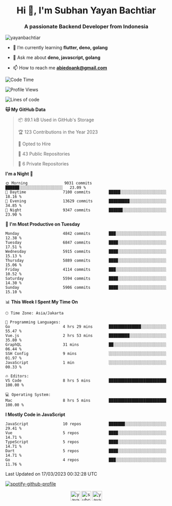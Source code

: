 <h1 align="center">Hi 👋, I'm Subhan Yayan Bachtiar</h1>
<h3 align="center">A passionate Backend Developer from Indonesia</h3>

<p align="left"> <img src="https://komarev.com/ghpvc/?username=yayanbachtiar" alt="yayanbachtiar" /> </p>

- 🌱 I’m currently learning **flutter, deno, golang**

- 💬 Ask me about **deno, javascript, golang**

- 📫 How to reach me **abiedoank@gmail.com**

<!--START_SECTION:waka-->
![Code Time](http://img.shields.io/badge/Code%20Time-5%2C344%20hrs%2015%20mins-blue)

![Profile Views](http://img.shields.io/badge/Profile%20Views-0-blue)

![Lines of code](https://img.shields.io/badge/From%20Hello%20World%20I%27ve%20Written-43.6%20million%20lines%20of%20code-blue)

**🐱 My GitHub Data** 

> 📦 89.1 kB Used in GitHub's Storage 
 > 
> 🏆 123 Contributions in the Year 2023
 > 
> 💼 Opted to Hire
 > 
> 📜 43 Public Repositories 
 > 
> 🔑 6 Private Repositories 
 > 
**I'm a Night 🦉** 

```text
🌞 Morning                9031 commits        ██████░░░░░░░░░░░░░░░░░░░   23.09 % 
🌆 Daytime                7100 commits        █████░░░░░░░░░░░░░░░░░░░░   18.16 % 
🌃 Evening                13629 commits       █████████░░░░░░░░░░░░░░░░   34.85 % 
🌙 Night                  9347 commits        ██████░░░░░░░░░░░░░░░░░░░   23.90 % 
```
📅 **I'm Most Productive on Tuesday** 

```text
Monday                   4842 commits        ███░░░░░░░░░░░░░░░░░░░░░░   12.38 % 
Tuesday                  6847 commits        ████░░░░░░░░░░░░░░░░░░░░░   17.51 % 
Wednesday                5915 commits        ████░░░░░░░░░░░░░░░░░░░░░   15.13 % 
Thursday                 5889 commits        ████░░░░░░░░░░░░░░░░░░░░░   15.06 % 
Friday                   4114 commits        ███░░░░░░░░░░░░░░░░░░░░░░   10.52 % 
Saturday                 5594 commits        ████░░░░░░░░░░░░░░░░░░░░░   14.30 % 
Sunday                   5906 commits        ████░░░░░░░░░░░░░░░░░░░░░   15.10 % 
```


📊 **This Week I Spent My Time On** 

```text
🕑︎ Time Zone: Asia/Jakarta

💬 Programming Languages: 
Go                       4 hrs 29 mins       ██████████████░░░░░░░░░░░   55.47 % 
Vue.js                   2 hrs 53 mins       █████████░░░░░░░░░░░░░░░░   35.80 % 
GraphQL                  31 mins             ██░░░░░░░░░░░░░░░░░░░░░░░   06.44 % 
SSH Config               9 mins              ░░░░░░░░░░░░░░░░░░░░░░░░░   01.97 % 
JavaScript               1 min               ░░░░░░░░░░░░░░░░░░░░░░░░░   00.33 % 

🔥 Editors: 
VS Code                  8 hrs 5 mins        █████████████████████████   100.00 % 

💻 Operating System: 
Mac                      8 hrs 5 mins        █████████████████████████   100.00 % 
```

**I Mostly Code in JavaScript** 

```text
JavaScript               10 repos            ███████░░░░░░░░░░░░░░░░░░   29.41 % 
Vue                      5 repos             ████░░░░░░░░░░░░░░░░░░░░░   14.71 % 
TypeScript               5 repos             ████░░░░░░░░░░░░░░░░░░░░░   14.71 % 
Dart                     5 repos             ████░░░░░░░░░░░░░░░░░░░░░   14.71 % 
Go                       4 repos             ███░░░░░░░░░░░░░░░░░░░░░░   11.76 % 
```




 Last Updated on 17/03/2023 00:32:28 UTC
<!--END_SECTION:waka-->

[![spotify-github-profile](https://spotify-github-profile.vercel.app/api/view?uid=31qtu2k4v3mbxp7clcmm6imuqq6e&cover_image=true&theme=default&show_offline=false&bar_color=53b14f&bar_color_cover=true)](https://github.com/kittinan/spotify-github-profile)


<p align="center">
<a href="https://dev.to/yayanbachtiar" target="blank"><img align="center" src="https://cdn.jsdelivr.net/npm/simple-icons@3.0.1/icons/dev-dot-to.svg" alt="yayanbachtiar" height="30" width="30" /></a>
<a href="https://linkedin.com/in/subchanyayanbachtiar" target="blank"><img align="center" src="https://cdn.jsdelivr.net/npm/simple-icons@3.0.1/icons/linkedin.svg" alt="subchanyayanbachtiar" height="30" width="30" /></a>
<a href="https://codesandbox.com/yayanbachtiar" target="blank"><img align="center" src="https://cdn.jsdelivr.net/npm/simple-icons@3.0.1/icons/codesandbox.svg" alt="yayanbachtiar" height="30" width="30" /></a>
</p>
